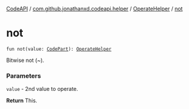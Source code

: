 [CodeAPI](../../index.md) / [com.github.jonathanxd.codeapi.helper](../index.md) / [OperateHelper](index.md) / [not](.)

# not

`fun not(value: `[`CodePart`](../../com.github.jonathanxd.codeapi/-code-part/index.md)`): `[`OperateHelper`](index.md)

Bitwise not (~).

### Parameters

`value` - 2nd value to operate.

**Return**
This.

